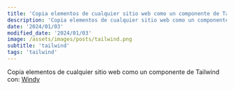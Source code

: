 ```yaml
---
title: 'Copia elementos de cualquier sitio web como un componente de Tailwind con Windy'
description: 'Copia elementos de cualquier sitio web como un componente de Tailwind con Windy.'
date: '2024/01/03'
modified_date: '2024/01/03'
image: /assets/images/posts/tailwind.png
subtitle: 'tailwind'
tags: 'tailwind'
---
```


Copia elementos de cualquier sitio web como un componente de Tailwind con: [Windy](https://usewindy.com/)
